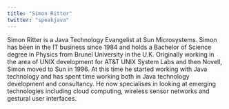 ```yaml
---
title: "Simon Ritter"
twitter: "speakjava"
---
```


Simon Ritter is a Java Technology Evangelist at Sun Microsystems. Simon
has been in the IT business since 1984 and holds a Bachelor of Science
degree in Physics from Brunel University in the U.K. Originally working
in the area of UNIX development for AT&T UNIX System Labs and then
Novell, Simon moved to Sun in 1996. At this time he started working with
Java technology and has spent time working both in Java technology
development and consultancy. He now specialises in looking at emerging
technologies including cloud computing, wireless sensor networks and
gestural user interfaces.
